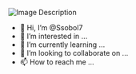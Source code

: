 <p align="left">
  <img  src="https://www.codewars.com/users/Siergej/badges/micro" alt="Image Description">
</p>  



- 👋 Hi, I’m @Ssobol7
- 👀 I’m interested in ...
- 🌱 I’m currently learning ...
- 💞️ I’m looking to collaborate on ...
- 📫 How to reach me ...

<!---
Ssobol7/Ssobol7 is a ✨ special ✨ repository because its `README.md` (this file) appears on your GitHub profile.
You can click the Preview link to take a look at your changes.
--->
